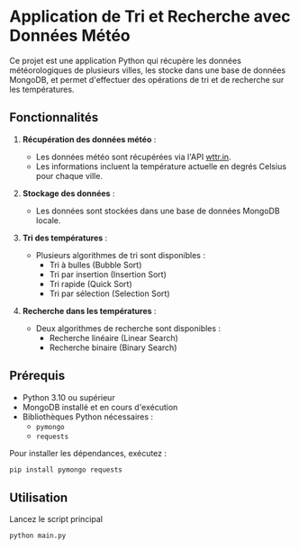 # Application de Tri et Recherche avec Données Météo

Ce projet est une application Python qui récupère les données météorologiques de plusieurs villes, les stocke dans une base de données MongoDB, et permet d'effectuer des opérations de tri et de recherche sur les températures.

## Fonctionnalités

1. **Récupération des données météo** :
   - Les données météo sont récupérées via l'API [wttr.in](https://wttr.in).
   - Les informations incluent la température actuelle en degrés Celsius pour chaque ville.

2. **Stockage des données** :
   - Les données sont stockées dans une base de données MongoDB locale.

3. **Tri des températures** :
   - Plusieurs algorithmes de tri sont disponibles :
     - Tri à bulles (Bubble Sort)
     - Tri par insertion (Insertion Sort)
     - Tri rapide (Quick Sort)
     - Tri par sélection (Selection Sort)

4. **Recherche dans les températures** :
   - Deux algorithmes de recherche sont disponibles :
     - Recherche linéaire (Linear Search)
     - Recherche binaire (Binary Search)


## Prérequis

- Python 3.10 ou supérieur
- MongoDB installé et en cours d'exécution
- Bibliothèques Python nécessaires :
  - `pymongo`
  - `requests`

Pour installer les dépendances, exécutez :

```bash
pip install pymongo requests
```

## Utilisation
Lancez le script principal
```bash
python main.py
```
